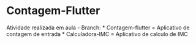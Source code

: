 # Contagem-Flutter
 Atividade realizada em aula
    - Branch:
        * Contagem-flutter = Aplicativo de contagem de entrada 
        * Calculadora-IMC = Aplicativo de calculo de IMC

